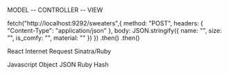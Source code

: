 MODEL -- CONTROLLER -- VIEW 

fetch("http://localhost:9292/sweaters",{
  method: "POST",
  headers: {
    "Content-Type": "application/json"
  },
  body: JSON.stringify({
    name: "",
    size: "",
    is_comfy: "",
    material: ""
  })
})
.then()
.then()



React               Internet Request  Sinatra/Ruby

Javascript Object   JSON              Ruby Hash





